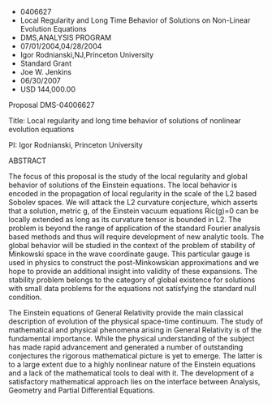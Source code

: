 
* 0406627
* Local Regularity and Long Time Behavior of Solutions on Non-Linear Evolution Equations
* DMS,ANALYSIS PROGRAM
* 07/01/2004,04/28/2004
* Igor Rodnianski,NJ,Princeton University
* Standard Grant
* Joe W. Jenkins
* 06/30/2007
* USD 144,000.00

Proposal DMS-04006627

Title: Local regularity and long time behavior of solutions of nonlinear
evolution equations

PI: Igor Rodnianski, Princeton University

ABSTRACT

The focus of this proposal is the study of the local regularity and global
behavior of solutions of the Einstein equations. The local behavior is encoded
in the propagation of local regularity in the scale of the L2 based Sobolev
spaces. We will attack the L2 curvature conjecture, which asserts that a
solution, metric g, of the Einstein vacuum equations Ric(g)=0 can be locally
extended as long as its curvature tensor is bounded in L2. The problem is beyond
the range of application of the standard Fourier analysis based methods and thus
will require development of new analytic tools. The global behavior will be
studied in the context of the problem of stability of Minkowski space in the
wave coordinate gauge. This particular gauge is used in physics to construct the
post-Minkowskian approximations and we hope to provide an additional insight
into validity of these expansions. The stability problem belongs to the category
of global existence for solutions with small data problems for the equations not
satisfying the standard null condition.

The Einstein equations of General Relativity provide the main classical
description of evolution of the physical space-time continuum. The study of
mathematical and physical phenomena arising in General Relativity is of the
fundamental importance. While the physical understanding of the subject has made
rapid advancement and generated a number of outstanding conjectures the rigorous
mathematical picture is yet to emerge. The latter is to a large extent due to a
highly nonlinear nature of the Einstein equations and a lack of the mathematical
tools to deal with it. The development of a satisfactory mathematical approach
lies on the interface between Analysis, Geometry and Partial Differential
Equations.


